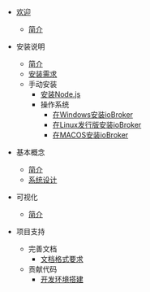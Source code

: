 * [欢迎](_zh-cn/)
  * [简介](_zh-cn/intro/)

* 安装说明
  * [简介](_zh-cn/install/)
  * [安装需求](_zh-cn/install/requirements)
  * 手动安装
    * [安装Node.js](_zh-cn/install/nodejs)
    * 操作系统
      * [在Windows安装ioBroker](_zh-cn/install/windows)
      * [在Linux发行版安装ioBroker](_zh-cn/install/linux)
      * [在MACOS安装ioBroker](_zh-cn/install/macos)

* 基本概念
  * [简介](_zh-cn/basics/README)
  * [系统设计](_zh-cn/basics/architecture)

* 可视化
  * [简介](_zh-cn/viz/)

* 项目支持
  * 完善文档
    * [文档格式要求](_zh-cn/community/styleguidedoc)
  * 贡献代码
    * [开发环境搭建](_zh-cn/dev/ide)